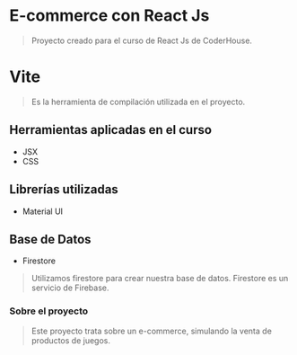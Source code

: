 # E-commerce con React Js

> Proyecto creado para el curso de React Js de CoderHouse.

# Vite

> Es la herramienta de compilación utilizada en el proyecto.

## Herramientas aplicadas en el curso

- JSX
- CSS

## Librerías utilizadas

- Material UI

## Base de Datos

- Firestore

> Utilizamos firestore para crear nuestra base de datos.
> Firestore es un servicio de Firebase.

### Sobre el proyecto

> Este proyecto trata sobre un e-commerce, simulando la venta de productos de juegos.
